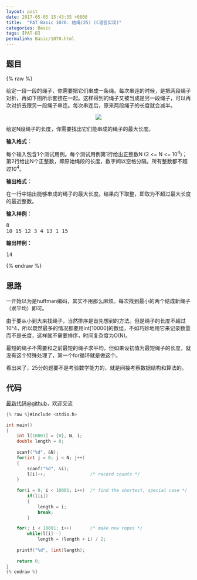 ```yaml
---
layout: post
date: 2017-05-05 15:43:55 +0800
title:  "PAT Basic 1070. 结绳(25) (C语言实现)"
categories: Basic
tags: [PAT-B]
permalink: Basic/1070.html
---
```


## 题目

{% raw %}<div id="problemContent">
<p>给定一段一段的绳子，你需要把它们串成一条绳。每次串连的时候，是把两段绳子对折，再如下图所示套接在一起。这样得到的绳子又被当成是另一段绳子，可以再次对折去跟另一段绳子串连。每次串连后，原来两段绳子的长度就会减半。</p>
<center><img src="http://nos.patest.cn/n8_ol5wqmdwh5r.jpg"/></center>
<p>
给定N段绳子的长度，你需要找出它们能串成的绳子的最大长度。
</p>
<p><b>
输入格式：
</b></p>
<p>每个输入包含1个测试用例。每个测试用例第1行给出正整数N (2 &lt;= N &lt;= 10<sup>4</sup>)；第2行给出N个正整数，即原始绳段的长度，数字间以空格分隔。所有整数都不超过10<sup>4</sup>。</p>
<p><b>
输出格式：
</b></p>
<p>在一行中输出能够串成的绳子的最大长度。结果向下取整，即取为不超过最大长度的最近整数。</p>
<b>输入样例：</b><pre>
8
10 15 12 3 4 13 1 15
</pre>
<b>输出样例：</b><pre>
14
</pre>
</div>{% endraw %}

## 思路

一开始以为是huffman编码，其实不用那么麻烦。每次找到最小的两个结成新绳子（求平均）即可。

由于要从小到大来找绳子，当然排序是首先想到的方法。但是绳子的长度不超过10^4，所以既然最多的情况都要用int[10000]的数组，不如巧妙地用它来记录数量而不是长度，这样就不需要排序，时间复杂度为O(N)。

最短的绳子不需要和之前最短的绳子求平均，但如果设初值为最短绳子的长度，就没有这个特殊处理了，第一个for循环就是做这个。

看出来了，25分的题要不是考验数学能力的，就是间接考察数据结构和算法的。

## 代码

[最新代码@github](https://github.com/OliverLew/PAT/blob/master/PATBasic/1070.c)，欢迎交流
```c
{% raw %}#include <stdio.h>

int main()
{
    int l[10001] = {0}, N, i;
    double length = 0;
    
    scanf("%d", &N);
    for(int j = 0; j < N; j++)
    {
        scanf("%d", &i); 
        l[i]++;                 /* record counts */
    }
    
    for(i = 0; i < 10001; i++)  /* find the shortest, special case */
        if(l[i]) 
        {
            length = i;
            break;
        }

    for(; i < 10001; i++)       /* make new ropes */
        while(l[i]--) 
            length = (length + i) / 2;
    
    printf("%d", (int)length);
    
    return 0;
}
{% endraw %}
```